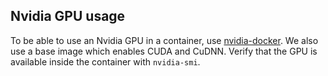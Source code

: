 ## Nvidia GPU usage

To be able to use an Nvidia GPU in a container, use [nvidia-docker](https://github.com/NVIDIA/nvidia-docker#quickstart). We also use a base image which enables CUDA and CuDNN. Verify that the GPU is available inside the container with `nvidia-smi`.


